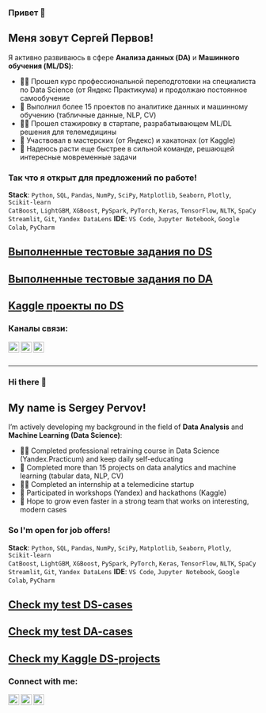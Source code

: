 ### Привет 👋

## Меня зовут Сергей Первов!

Я активно развиваюсь в сфере **Анализа данных (DA)** и **Машинного обучения (ML/DS)**:

- 👨‍🎓 Прошел курс профессиональной переподготовки на специалиста по Data Science (от Яндекс Практикума) и продолжаю постоянное самообучение
- 🦾 Выполнил более 15 проектов по аналитике данных и машинному обучению (табличные данные, NLP, CV)
- 👨‍💻 Прошел стажировку в стартапе, разрабатывающем ML/DL решения для телемедицины
- 💼 Участвовал в мастерских (от Яндекс) и хакатонах (от Kaggle)
- 🚀 Надеюсь расти еще быстрее в сильной команде, решающей интересные мовременные задачи

### Так что я открыт для предложений по работе!

**Stack**:
`Python`, `SQL`, `Pandas`, `NumPy`, `SciPy`, `Matplotlib`, `Seaborn`, `Plotly`, `Scikit-learn`<br> 
`CatBoost`, `LightGBM`, `XGBoost`, `PySpark`, `PyTorch`, `Keras`, `TensorFlow`, `NLTK`, `SpaCy`<br>
`Streamlit`, `Git`, `Yandex DataLens`
**IDE**: 
`VS Code`, `Jupyter Notebook`, `Google Colab`, `PyCharm`

## [Выполненные тестовые задания по DS](https://github.com/perv0vser/Test-Projects.git/ "Открыть репозиторий с тестовыми заданиями по DS")
## [Выполненные тестовые задания по DA](https://github.com/perv0vser/DA_test_projects.git/ "Открыть репозиторий с тестовыми заданиями по DA")
## [Kaggle проекты по DS](https://github.com/perv0vser/Kaggle_projects.git/ "Открыть репозиторий с Kaggle проектами по DS")

### Каналы связи:
[<img align="left" alt="perv0vser | Telegram" width="22px" src="https://cdn.jsdelivr.net/npm/simple-icons@v3/icons/telegram.svg" />][telegram]
[<img align="left" alt="perv0vser | Instagram" width="22px" src="https://cdn.jsdelivr.net/npm/simple-icons@v3/icons/linkedin.svg" />][linkedin]
[<img align="left" alt="perv0vser | Telegram" width="22px" src="https://cdn.jsdelivr.net/npm/simple-icons@v3/icons/kaggle.svg" />][kaggle]

<br />
<br />


[telegram]: https://t.me/sergeypervov/
[linkedin]: https://www.linkedin.com/in/sergey-pervov-8146902a/
[kaggle]: https://www.kaggle.com/sergeypervov/

---
### Hi there 👋

## My name is Sergey Pervov!

I’m actively developing my background in the field of **Data Analysis** and **Machine Learning (Data Science)**:

- 👨‍🎓 Completed professional retraining course in Data Science (Yandex.Practicum) and keep daily self-educating
- 🦾 Сompleted more than 15 projects on data analytics and machine learning (tabular data, NLP, CV)
- 👨‍💻 Сompleted an internship at a telemedicine startup
- 💼 Participated in workshops (Yandex) and hackathons (Kaggle)
- 🚀 Hope to grow even faster in a strong team that works on interesting, modern cases

### So I'm open for job offers!

**Stack**:
`Python`, `SQL`, `Pandas`, `NumPy`, `SciPy`, `Matplotlib`, `Seaborn`, `Plotly`, `Scikit-learn`<br> 
`CatBoost`, `LightGBM`, `XGBoost`, `PySpark`, `PyTorch`, `Keras`, `TensorFlow`, `NLTK`, `SpaCy`<br>
`Streamlit`, `Git`, `Yandex DataLens`
**IDE**: 
`VS Code`, `Jupyter Notebook`, `Google Colab`, `PyCharm`

## [Check my test DS-cases](https://github.com/perv0vser/Test-Projects.git/ "Open repo with DS test projects")
## [Check my test DA-cases](https://github.com/perv0vser/DA_test_projects.git/ "Open repo with DA test projects")
## [Check my Kaggle DS-projects](https://github.com/perv0vser/Kaggle_projects.git/ "Open repo with Kaggle projects")

### Connect with me:
[<img align="left" alt="perv0vser | Telegram" width="22px" src="https://cdn.jsdelivr.net/npm/simple-icons@v3/icons/telegram.svg" />][telegram]
[<img align="left" alt="perv0vser | Instagram" width="22px" src="https://cdn.jsdelivr.net/npm/simple-icons@v3/icons/linkedin.svg" />][linkedin]
[<img align="left" alt="perv0vser | Telegram" width="22px" src="https://cdn.jsdelivr.net/npm/simple-icons@v3/icons/kaggle.svg" />][kaggle]

<br />
<br />


[telegram]: https://t.me/sergeypervov/
[linkedin]: https://www.linkedin.com/in/sergey-pervov-8146902a/
[kaggle]: https://www.kaggle.com/sergeypervov/
